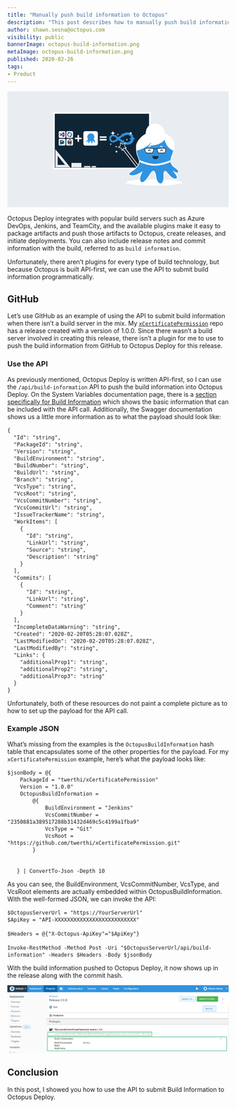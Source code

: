 ```yaml
---
title: "Manually push build information to Octopus"
description: "This post describes how to manually push build information to Octopus so you can see your commits and issues/work items alongside your deployments."
author: shawn.sesna@octopus.com
visibility: public
bannerImage: octopus-build-information.png
metaImage: octopus-build-information.png
published: 2020-02-26
tags:
- Product
---
```


![Manually push build information to Octopus](octopus-build-information.png)

Octopus Deploy integrates with popular build servers such as Azure DevOps, Jenkins, and TeamCity, and the available plugins make it easy to package artifacts and push those artifacts to Octopus, create releases, and initiate deployments.  You can also include release notes and commit information with the build, referred to as `build information`.

Unfortunately, there aren’t plugins for every type of build technology, but because Octopus is built API-first, we can use the API to submit build information programmatically.

## GitHub

Let’s use GitHub as an example of using the API to submit build information when there isn’t a build server in the mix.  My [`xCertificatePermission`](https://github.com/twerthi/xCertificatePermission) repo has a release created with a version of 1.0.0.  Since there wasn’t a build server involved in creating this release, there isn’t a plugin for me to use to push the build information from GitHub to Octopus Deploy for this release.

### Use the API

As previously mentioned, Octopus Deploy is written API-first, so I can use the `/api/build-information` API to push the build information into Octopus Deploy.  On the System Variables documentation page, there is a [section specifically for Build Information](https://octopus.com/docs/projects/variables/system-variables#release-package-build-information) which shows the basic information that can be included with the API call.  Additionally, the Swagger documentation shows us a little more information as to what the payload should look like:

```
{
  "Id": "string",
  "PackageId": "string",
  "Version": "string",
  "BuildEnvironment": "string",
  "BuildNumber": "string",
  "BuildUrl": "string",
  "Branch": "string",
  "VcsType": "string",
  "VcsRoot": "string",
  "VcsCommitNumber": "string",
  "VcsCommitUrl": "string",
  "IssueTrackerName": "string",
  "WorkItems": [
    {
      "Id": "string",
      "LinkUrl": "string",
      "Source": "string",
      "Description": "string"
    }
  ],
  "Commits": [
    {
      "Id": "string",
      "LinkUrl": "string",
      "Comment": "string"
    }
  ],
  "IncompleteDataWarning": "string",
  "Created": "2020-02-20T05:28:07.028Z",
  "LastModifiedOn": "2020-02-20T05:28:07.028Z",
  "LastModifiedBy": "string",
  "Links": {
    "additionalProp1": "string",
    "additionalProp2": "string",
    "additionalProp3": "string"
  }
}
```

Unfortunately, both of these resources do not paint a complete picture as to how to set up the payload for the API call.

### Example JSON
What’s missing from the examples is the `OctopusBuildInformation` hash table that encapsulates some of the other properties for the payload.  For my `xCertificatePermission` example, here’s what the payload looks like:

```PS
$jsonBody = @{
    PackageId = "twerthi/xCertificatePermission"
    Version = "1.0.0"
    OctopusBuildInformation =
        @{
            BuildEnvironment = "Jenkins"
            VcsCommitNumber = "2350881a389517288b31432d469c5c4199a1fba9"
            VcsType = "Git"
            VcsRoot = "https://github.com/twerthi/xCertificatePermission.git"
        }


   } | ConvertTo-Json -Depth 10
```

As you can see, the BuildEnvironment, VcsCommitNumber, VcsType, and VcsRoot elements are actually embedded within OctopusBuildInformation.  With the well-formed JSON, we can invoke the API:

```PS
$OctopusServerUrl = "https://YourServerUrl"
$ApiKey = "API-XXXXXXXXXXXXXXXXXXXXXXXXXX"

$Headers = @{"X-Octopus-ApiKey"="$ApiKey"}

Invoke-RestMethod -Method Post -Uri "$OctopusServerUrl/api/build-information" -Headers $Headers -Body $jsonBody
```

With the build information pushed to Octopus Deploy, it now shows up in the release along with the commit hash.

![](octopus-release-build-information.png)

## Conclusion
In this post, I showed you how to use the API to submit Build Information to Octopus Deploy.
